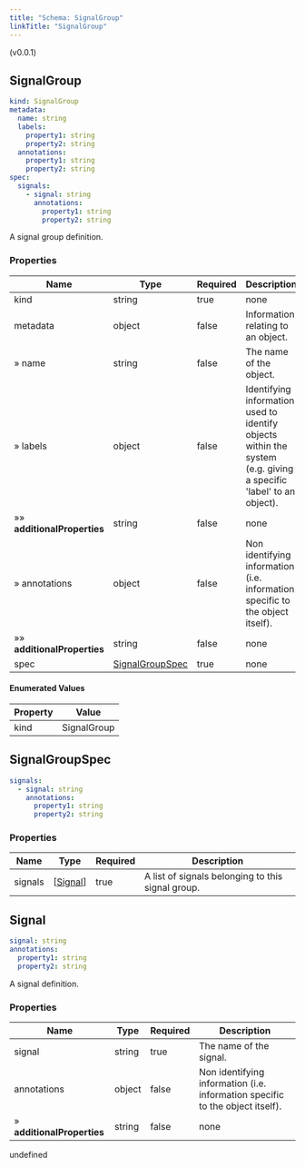 ```yaml
---
title: "Schema: SignalGroup"
linkTitle: "SignalGroup"
---
```


(v0.0.1)

<h2 id="tocS_SignalGroup">SignalGroup</h2>

<a id="schemasignalgroup"></a>
<a id="schema_SignalGroup"></a>
<a id="tocSsignalgroup"></a>
<a id="tocssignalgroup"></a>

```yaml
kind: SignalGroup
metadata:
  name: string
  labels:
    property1: string
    property2: string
  annotations:
    property1: string
    property2: string
spec:
  signals:
    - signal: string
      annotations:
        property1: string
        property2: string

```

A signal group definition.

### Properties

|Name|Type|Required|Description|
|---|---|---|---|
|kind|string|true|none|
|metadata|object|false|Information relating to an object.|
|» name|string|false|The name of the object.|
|» labels|object|false|Identifying information used to identify objects within the system (e.g. giving a specific 'label' to an object).|
|»» **additionalProperties**|string|false|none|
|» annotations|object|false|Non identifying information (i.e. information specific to the object itself).|
|»» **additionalProperties**|string|false|none|
|spec|[SignalGroupSpec](#schemasignalgroupspec)|true|none|

#### Enumerated Values

|Property|Value|
|---|---|
|kind|SignalGroup|

<h2 id="tocS_SignalGroupSpec">SignalGroupSpec</h2>

<a id="schemasignalgroupspec"></a>
<a id="schema_SignalGroupSpec"></a>
<a id="tocSsignalgroupspec"></a>
<a id="tocssignalgroupspec"></a>

```yaml
signals:
  - signal: string
    annotations:
      property1: string
      property2: string

```

### Properties

|Name|Type|Required|Description|
|---|---|---|---|
|signals|[[Signal](#schemasignal)]|true|A list of signals belonging to this signal group.|

<h2 id="tocS_Signal">Signal</h2>

<a id="schemasignal"></a>
<a id="schema_Signal"></a>
<a id="tocSsignal"></a>
<a id="tocssignal"></a>

```yaml
signal: string
annotations:
  property1: string
  property2: string

```

A signal definition.

### Properties

|Name|Type|Required|Description|
|---|---|---|---|
|signal|string|true|The name of the signal.|
|annotations|object|false|Non identifying information (i.e. information specific to the object itself).|
|» **additionalProperties**|string|false|none|

undefined

